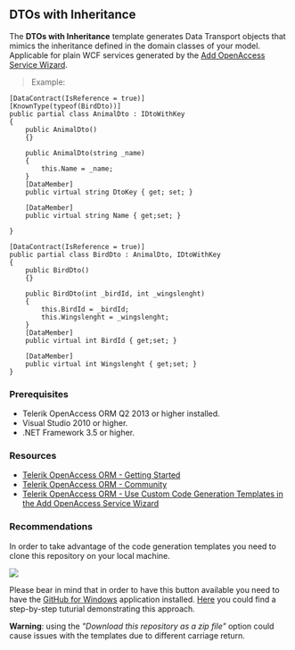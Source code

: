 ## DTOs with Inheritance ##

The **DTOs with Inheritance** template generates Data Transport objects that mimics the inheritance defined in the domain classes of your model. Applicable for plain WCF services generated by the <a href="http://documentation.telerik.com/openaccess-orm/feature-reference/tools/add-openaccess-service-wizard/feature-ref-tools-add-service-wizard-overview" target="_blank">Add OpenAccess Service Wizard</a>.

> Example:

    [DataContract(IsReference = true)]
	[KnownType(typeof(BirdDto))]
	public partial class AnimalDto : IDtoWithKey
	{
		public AnimalDto()
		{}
		
		public AnimalDto(string _name)
		{
			this.Name = _name;
		}
		[DataMember]
		public virtual string DtoKey { get; set; }
	
		[DataMember]
		public virtual string Name { get;set; }
	
	}
	
	[DataContract(IsReference = true)]
	public partial class BirdDto : AnimalDto, IDtoWithKey
	{
		public BirdDto()
		{}
		
		public BirdDto(int _birdId, int _wingslenght)
		{
			this.BirdId = _birdId;
			this.Wingslenght = _wingslenght;
		}
		[DataMember]
		public virtual int BirdId { get;set; }
	
		[DataMember]
		public virtual int Wingslenght { get;set; }
	}


### Prerequisites ###

- Telerik OpenAccess ORM Q2 2013 or higher installed.
- Visual Studio 2010 or higher.
- .NET Framework 3.5 or higher.

### Resources ###
- <a href="http://www.telerik.com/products/orm/getting-started.aspx" target="_blank">Telerik OpenAccess ORM - Getting Started</a>
- <a href="http://www.telerik.com/community/forums/orm.aspx" target="_blank">Telerik OpenAccess ORM - Community</a>
- <a href="http://documentation.telerik.com/openaccess-orm/documentation/developers-guide/using-web-services/developer-guide-wcfservices-customize-code-generation" target="_blank">Telerik OpenAccess ORM - Use Custom Code Generation Templates in the Add OpenAccess Service Wizard</a>

### Recommendations ###

In order to take advantage of the code generation templates you need to clone this repository on your local machine.

![](http://windows.github.com/images/clone-in-windows.png)

Please bear in mind that in order to have this button available you need to have the <a href="http://windows.github.com" target="_blank">GitHub for Windows</a> application installed. <a href="https://github.com/blog/1127-github-for-windows" target="_blank">Here</a> you could find a step-by-step tuturial demonstrating this approach.

**Warning**: using the *"Download this repository as a zip file"* option could cause issues with the templates due to different carriage return.